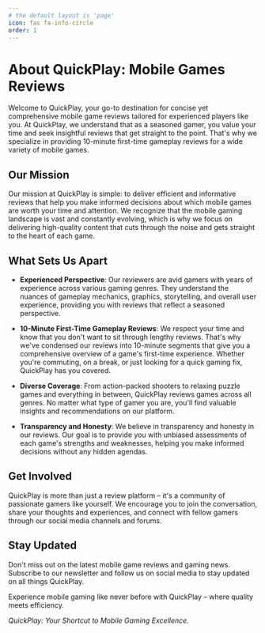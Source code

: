 ```yaml
---
# the default layout is 'page'
icon: fas fa-info-circle
order: 1
---
```


# About QuickPlay: Mobile Games Reviews

Welcome to QuickPlay, your go-to destination for concise yet comprehensive mobile game reviews tailored for experienced players like you. At QuickPlay, we understand that as a seasoned gamer, you value your time and seek insightful reviews that get straight to the point. That's why we specialize in providing 10-minute first-time gameplay reviews for a wide variety of mobile games.

## Our Mission

Our mission at QuickPlay is simple: to deliver efficient and informative reviews that help you make informed decisions about which mobile games are worth your time and attention. We recognize that the mobile gaming landscape is vast and constantly evolving, which is why we focus on delivering high-quality content that cuts through the noise and gets straight to the heart of each game.

## What Sets Us Apart

- **Experienced Perspective**: Our reviewers are avid gamers with years of experience across various gaming genres. They understand the nuances of gameplay mechanics, graphics, storytelling, and overall user experience, providing you with reviews that reflect a seasoned perspective.

- **10-Minute First-Time Gameplay Reviews**: We respect your time and know that you don't want to sit through lengthy reviews. That's why we've condensed our reviews into 10-minute segments that give you a comprehensive overview of a game's first-time experience. Whether you're commuting, on a break, or just looking for a quick gaming fix, QuickPlay has you covered.

- **Diverse Coverage**: From action-packed shooters to relaxing puzzle games and everything in between, QuickPlay reviews games across all genres. No matter what type of gamer you are, you'll find valuable insights and recommendations on our platform.

- **Transparency and Honesty**: We believe in transparency and honesty in our reviews. Our goal is to provide you with unbiased assessments of each game's strengths and weaknesses, helping you make informed decisions without any hidden agendas.

## Get Involved

QuickPlay is more than just a review platform – it's a community of passionate gamers like yourself. We encourage you to join the conversation, share your thoughts and experiences, and connect with fellow gamers through our social media channels and forums.

## Stay Updated

Don't miss out on the latest mobile game reviews and gaming news. Subscribe to our newsletter and follow us on social media to stay updated on all things QuickPlay.

Experience mobile gaming like never before with QuickPlay – where quality meets efficiency.

*QuickPlay: Your Shortcut to Mobile Gaming Excellence.*

